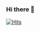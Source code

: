 ### Hi there 👋
[![Hits](https://hits.seeyoufarm.com/api/count/incr/badge.svg?url=https://github.com/dev-pickmeup/hit-counter)](https://hits.seeyoufarm.com)                    

<!--
**dev-pickmeup/dev-pickmeup** is a ✨ _special_ ✨ repository because its `README.md` (this file) appears on your GitHub profile.

Here are some ideas to get you started:

- 🔭 I’m currently working on ...
- 🌱 I’m currently learning ...
- 👯 I’m looking to collaborate on ...
- 🤔 I’m looking for help with ...
- 💬 Ask me about ...
- 📫 How to reach me: ...
- 😄 Pronouns: ...
- ⚡ Fun fact: ...
-->
